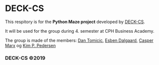 # DECK-CS

This respitory is for the **Python Maze project** developed by [DECK-CS](https://deck-cs.dk).

It will be used for the group during 4. semester at CPH Business Academy.

The group is made of the members:
[Dan Tomicic](https://github.com/godlikecpu), [Esben Dalgaard](https://github.com/Edunno), [Casper Marx](https://github.com/Marx02) og [Kim P. Pedersen](https://github.com/KimHotDK)

### DECK-CS ©2019
